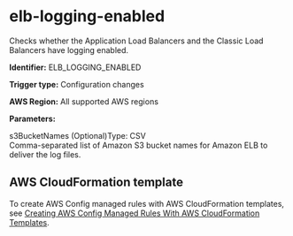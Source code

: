# elb\-logging\-enabled<a name="elb-logging-enabled"></a>

Checks whether the Application Load Balancers and the Classic Load Balancers have logging enabled\. 

**Identifier:** ELB\_LOGGING\_ENABLED

**Trigger type:** Configuration changes

**AWS Region:** All supported AWS regions

**Parameters:**

s3BucketNames \(Optional\)Type: CSV  
Comma\-separated list of Amazon S3 bucket names for Amazon ELB to deliver the log files\.

## AWS CloudFormation template<a name="w24aac11c29c17b7d169c15"></a>

To create AWS Config managed rules with AWS CloudFormation templates, see [Creating AWS Config Managed Rules With AWS CloudFormation Templates](aws-config-managed-rules-cloudformation-templates.md)\.